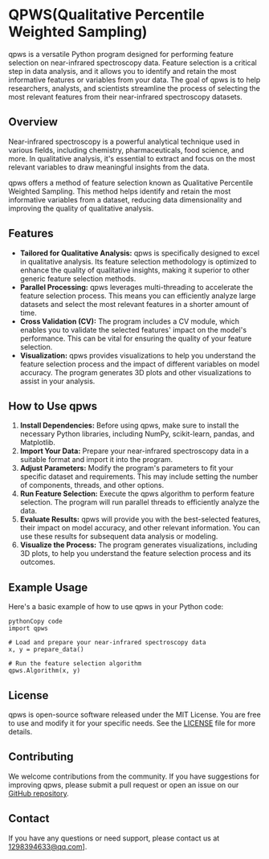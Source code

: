 # QPWS(Qualitative Percentile Weighted Sampling)

qpws is a versatile Python program designed for performing feature selection on near-infrared spectroscopy data. Feature selection is a critical step in data analysis, and it allows you to identify and retain the most informative features or variables from your data. The goal of qpws is to help researchers, analysts, and scientists streamline the process of selecting the most relevant features from their near-infrared spectroscopy datasets.

## Overview

Near-infrared spectroscopy is a powerful analytical technique used in various fields, including chemistry, pharmaceuticals, food science, and more. In qualitative analysis, it's essential to extract and focus on the most relevant variables to draw meaningful insights from the data.

qpws offers a method of feature selection known as Qualitative Percentile Weighted Sampling. This method helps identify and retain the most informative variables from a dataset, reducing data dimensionality and improving the quality of qualitative analysis.

## Features

- **Tailored for Qualitative Analysis:** qpws is specifically designed to excel in qualitative analysis. Its feature selection methodology is optimized to enhance the quality of qualitative insights, making it superior to other generic feature selection methods.
- **Parallel Processing:** qpws leverages multi-threading to accelerate the feature selection process. This means you can efficiently analyze large datasets and select the most relevant features in a shorter amount of time.
- **Cross Validation (CV):** The program includes a CV module, which enables you to validate the selected features' impact on the model's performance. This can be vital for ensuring the quality of your feature selection.
- **Visualization:** qpws provides visualizations to help you understand the feature selection process and the impact of different variables on model accuracy. The program generates 3D plots and other visualizations to assist in your analysis.

## How to Use qpws

1. **Install Dependencies:** Before using qpws, make sure to install the necessary Python libraries, including NumPy, scikit-learn, pandas, and Matplotlib.
2. **Import Your Data:** Prepare your near-infrared spectroscopy data in a suitable format and import it into the program.
3. **Adjust Parameters:** Modify the program's parameters to fit your specific dataset and requirements. This may include setting the number of components, threads, and other options.
4. **Run Feature Selection:** Execute the qpws algorithm to perform feature selection. The program will run parallel threads to efficiently analyze the data.
5. **Evaluate Results:** qpws will provide you with the best-selected features, their impact on model accuracy, and other relevant information. You can use these results for subsequent data analysis or modeling.
6. **Visualize the Process:** The program generates visualizations, including 3D plots, to help you understand the feature selection process and its outcomes.

## Example Usage

Here's a basic example of how to use qpws in your Python code:

```
pythonCopy code
import qpws

# Load and prepare your near-infrared spectroscopy data
x, y = prepare_data()

# Run the feature selection algorithm
qpws.Algorithm(x, y)
```

## License

qpws is open-source software released under the MIT License. You are free to use and modify it for your specific needs. See the [LICENSE](https://github.com/ghorges/QPWS/blob/main/LICENSE) file for more details.

## Contributing

We welcome contributions from the community. If you have suggestions for improving qpws, please submit a pull request or open an issue on our [GitHub repository](https://github.com/ghorges/qpws).

## Contact

If you have any questions or need support, please contact us at [1298394633@qq.com](mailto:1298394633@qq.com)].